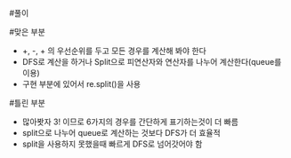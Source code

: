 #풀이

#맞은 부분
- +, -, + 의 우선순위를 두고 모든 경우를 계산해 봐야 한다
- DFS로 계산을 하거나 Split으로 피연산자와 연산자를 나누어 계산한다(queue를 이용)
- 구현 부분에 있어서 re.split()을 사용

#틀린 부분
- 많아봣자 3! 이므로 6가지의 경우를 간단하게 표기하는것이 더 빠름
- split으로 나누어 queue로 계산하는 것보다 DFS가 더 효율적
- split을 사용하지 못했을때 빠르게 DFS로 넘어갓어야 함
